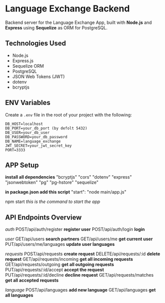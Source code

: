 # Language Exchange Backend

Backend server for the Language Exchange App, built with **Node.js** and **Express** using **Sequelize** as ORM for PostgreSQL.

## Technologies Used

-   Node.js
-   Express.js
-   Sequelize ORM
-   PostgreSQL
-   JSON Web Tokens (JWT)
-   dotenv
-   bcryptjs

## ENV Variables

Create a `.env` file in the root of your project with the following:

```env
DB_HOST=localhost
DB_PORT=your_db_port (by defolt 5432)
DB_USER=your_db_user
DB_PASSWORD=your_db_password
DB_NAME=language_exchange
JWT_SECRET=your_jwt_secret_key
PORT=3333
```

## APP Setup

**install all dependencies**
"bcryptjs"
"cors"
"dotenv"
"express"
"jsonwebtoken"
"pg"
"pg-hstore"
"sequelize"

**in package.json add this script**
"start": "node main/app.js"

npm start _this is the command to start the app_

## API Endpoints Overview

_auth_
POST/api/auth/register **register user**
POST/api/auth/login **login**

_user_
GET/api/users **search partners**
GET/api/users/me **get current user**
PUT/api/users/me/languages **update user languages**

_requests_
POST/api/requests **create request**
DELETE/api/requests/:id **delete request**
GET/api/requests/incoming **get all incoming requests**
GET/api/requests/outgoing **get all outgoing requests**
PUT/api/requests/:id/accept **accept the request**
PUT/api/requests/:id/decline **decline request**
GET/api/requests/matches **get all accepted requests**

_language_
POST/api/languages **add new language**
GET/api/languages **get all languages**
